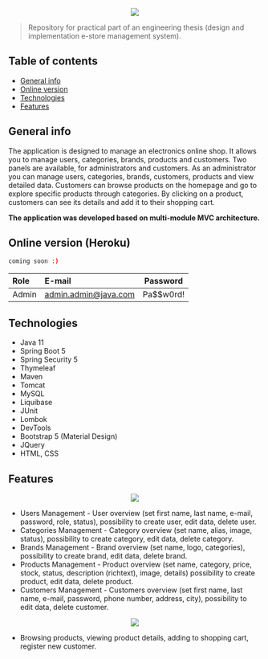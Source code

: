 
<p align="center">
  <img src="https://user-images.githubusercontent.com/45924037/183071293-ac4e8765-cac5-40f1-b80c-d017d91f7b25.png" />
</p>

> Repository for practical part of an engineering thesis (design and implementation e-store management system).

## Table of contents
* [General info](#General-info)
* [Online version](#online-version)
* [Technologies](#Technologies)
* [Features](#Features)

## General info
The application is designed to manage an electronics online shop. It allows you to manage users, categories, brands, products and customers. Two panels are available, for administrators and customers. As an administrator you can manage users, categories, brands, customers, products and view detailed data. Customers can browse products on the homepage and go to explore specific products through categories. By clicking on a product, customers can see its details and add it to their shopping cart.

**The application was developed based on multi-module MVC architecture.**

## Online version (Heroku)
```sh
coming soon :)
```

|Role|E-mail|Password|
|:---|:---|:---:|
|Admin|admin.admin@java.com|Pa$$w0rd!|

## Technologies
* Java 11
* Spring Boot 5
* Spring Security 5
* Thymeleaf
* Maven
* Tomcat
* MySQL
* Liquibase
* JUnit
* Lombok
* DevTools
* Bootstrap 5 (Material Design)
* JQuery
* HTML, CSS

## Features

<p align="center">
  <img src="https://user-images.githubusercontent.com/45924037/183072964-28f812eb-4f0d-467b-8c71-98a3292d73ba.png" />
</p>

* Users Management - User overview (set first name, last name, e-mail, password, role, status), possibility to create user, edit data, delete user.
* Categories Management - Category overview (set name, alias, image, status), possibility to create category, edit data, delete category.
* Brands Management - Brand overview (set name, logo, categories), possibility to create brand, edit data, delete brand.
* Products Management - Product overview (set name, category, price, stock, status, description (richtext), image, details) possibility to create product, edit data, delete product.
* Customers Management - Customers overview (set first name, last name, e-mail, password, phone number, address, city), possibility to edit data, delete customer.

<p align="center">
  <img src="https://user-images.githubusercontent.com/45924037/183072996-e52925c3-87b2-4992-acff-49aeb4f2a078.png" />
</p>

* Browsing products, viewing product details, adding to shopping cart, register new customer.
